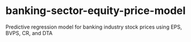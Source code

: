 # banking-sector-equity-price-model
Predictive regression model for banking industry stock prices using EPS, BVPS, CR, and DTA
